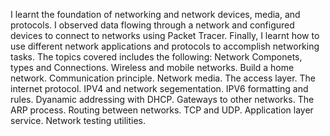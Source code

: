 I learnt the foundation of networking and network devices, media, and protocols. 
I observed data flowing through a network and configured devices to connect to networks using Packet Tracer. 
Finally, I learnt how to use different network applications and protocols to accomplish networking tasks. 
The topics covered includes the following:
Network Componets, types and Connections. 
Wireless and mobile networks. 
Build a home network. 
Communication principle.
Network media.
The access layer. 
The internet protocol. 
IPV4 and network segementation. 
IPV6 formatting and rules. 
Dyanamic addressing with DHCP.
Gateways to other networks. 
The ARP process.
Routing between networks. 
TCP and UDP.
Application layer service. 
Network testing utilities. 


